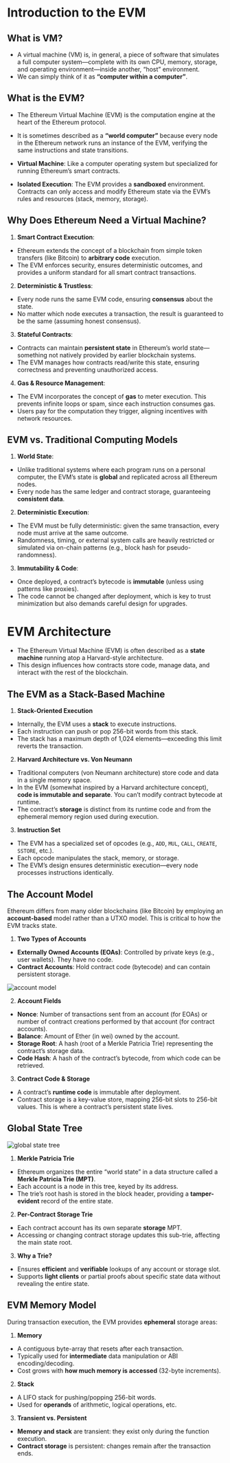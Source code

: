 # Introduction to the EVM

## What is VM?

-   A virtual machine (VM) is, in general, a piece of software that simulates a full computer system—complete with its own CPU, memory, storage, and operating environment—inside another, “host” environment.
-   We can simply think of it as **“computer within a computer”**.

## What is the EVM?

-   The Ethereum Virtual Machine (EVM) is the computation engine at the heart of the Ethereum protocol.
-   It is sometimes described as a **“world computer”** because every node in the Ethereum network runs an instance of the EVM, verifying the same instructions and state transitions.

-   **Virtual Machine**: Like a computer operating system but specialized for running Ethereum’s smart contracts.
-   **Isolated Execution**: The EVM provides a **sandboxed** environment. Contracts can only access and modify Ethereum state via the EVM’s rules and resources (stack, memory, storage).

## Why Does Ethereum Need a Virtual Machine?

1. **Smart Contract Execution**:

-   Ethereum extends the concept of a blockchain from simple token transfers (like Bitcoin) to **arbitrary code** execution.
-   The EVM enforces security, ensures deterministic outcomes, and provides a uniform standard for all smart contract transactions.

2. **Deterministic & Trustless**:

-   Every node runs the same EVM code, ensuring **consensus** about the state.
-   No matter which node executes a transaction, the result is guaranteed to be the same (assuming honest consensus).

3. **Stateful Contracts**:

-   Contracts can maintain **persistent state** in Ethereum’s world state—something not natively provided by earlier blockchain systems.
-   The EVM manages how contracts read/write this state, ensuring correctness and preventing unauthorized access.

4. **Gas & Resource Management**:

-   The EVM incorporates the concept of **gas** to meter execution. This prevents infinite loops or spam, since each instruction consumes gas.
-   Users pay for the computation they trigger, aligning incentives with network resources.

## EVM vs. Traditional Computing Models

1. **World State**:

-   Unlike traditional systems where each program runs on a personal computer, the EVM’s state is **global** and replicated across all Ethereum nodes.
-   Every node has the same ledger and contract storage, guaranteeing **consistent data**.

2. **Deterministic Execution**:

-   The EVM must be fully deterministic: given the same transaction, every node must arrive at the same outcome.
-   Randomness, timing, or external system calls are heavily restricted or simulated via on-chain patterns (e.g., block hash for pseudo-randomness).

3. **Immutability & Code**:

-   Once deployed, a contract’s bytecode is **immutable** (unless using patterns like proxies).
-   The code cannot be changed after deployment, which is key to trust minimization but also demands careful design for upgrades.

# EVM Architecture

-   The Ethereum Virtual Machine (EVM) is often described as a **state machine** running atop a Harvard-style architecture.
-   This design influences how contracts store code, manage data, and interact with the rest of the blockchain.

## The EVM as a Stack-Based Machine

1. **Stack-Oriented Execution**

-   Internally, the EVM uses a **stack** to execute instructions.
-   Each instruction can push or pop 256-bit words from this stack.
-   The stack has a maximum depth of 1,024 elements—exceeding this limit reverts the transaction.

2. **Harvard Architecture vs. Von Neumann**

-   Traditional computers (von Neumann architecture) store code and data in a single memory space.
-   In the EVM (somewhat inspired by a Harvard architecture concept), **code is immutable and separate**. You can’t modify contract bytecode at runtime.
-   The contract’s **storage** is distinct from its runtime code and from the ephemeral memory region used during execution.

3. **Instruction Set**

-   The EVM has a specialized set of opcodes (e.g., `ADD`, `MUL`, `CALL`, `CREATE`, `SSTORE`, etc.).
-   Each opcode manipulates the stack, memory, or storage.
-   The EVM’s design ensures deterministic execution—every node processes instructions identically.

## The Account Model

Ethereum differs from many older blockchains (like Bitcoin) by employing an **account-based** model rather than a UTXO model. This is critical to how the EVM tracks state.

1. **Two Types of Accounts**

-   **Externally Owned Accounts (EOAs)**: Controlled by private keys (e.g., user wallets). They have no code.
-   **Contract Accounts**: Hold contract code (bytecode) and can contain persistent storage.

![account model](images/account.png)

2. **Account Fields**

-   **Nonce**: Number of transactions sent from an account (for EOAs) or number of contract creations performed by that account (for contract accounts).
-   **Balance**: Amount of Ether (in wei) owned by the account.
-   **Storage Root**: A hash (root of a Merkle Patricia Trie) representing the contract’s storage data.
-   **Code Hash**: A hash of the contract’s bytecode, from which code can be retrieved.

3. **Contract Code & Storage**

-   A contract’s **runtime code** is immutable after deployment.
-   Contract storage is a key-value store, mapping 256-bit slots to 256-bit values. This is where a contract’s persistent state lives.

## Global State Tree

![global state tree](images/global-state-tree.png)

1. **Merkle Patricia Trie**

-   Ethereum organizes the entire “world state” in a data structure called a **Merkle Patricia Trie (MPT)**.
-   Each account is a node in this tree, keyed by its address.
-   The trie’s root hash is stored in the block header, providing a **tamper-evident** record of the entire state.

2. **Per-Contract Storage Trie**

-   Each contract account has its own separate **storage** MPT.
-   Accessing or changing contract storage updates this sub-trie, affecting the main state root.

3. **Why a Trie?**

-   Ensures **efficient** and **verifiable** lookups of any account or storage slot.
-   Supports **light clients** or partial proofs about specific state data without revealing the entire state.

## EVM Memory Model

During transaction execution, the EVM provides **ephemeral** storage areas:

1. **Memory**

-   A contiguous byte-array that resets after each transaction.
-   Typically used for **intermediate** data manipulation or ABI encoding/decoding.
-   Cost grows with **how much memory is accessed** (32-byte increments).

2. **Stack**

-   A LIFO stack for pushing/popping 256-bit words.
-   Used for **operands** of arithmetic, logical operations, etc.

3. **Transient vs. Persistent**

-   **Memory and stack** are transient: they exist only during the function execution.
-   **Contract storage** is persistent: changes remain after the transaction ends.
